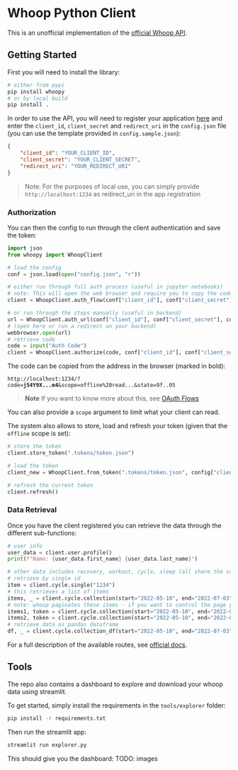 # Whoop Python Client

This is an unofficial implementation of the [official Whoop API](https://developer.whoop.com/docs/introduction).

## Getting Started

First you will need to install the library:

```bash
# either from pypi
pip install whoopy
# or by local build
pip install .
```

In order to use the API, you will need to register your application [here](https://developer-dashboard.whoop.com/) and
enter the `client_id`, `client_secret` and `redirect_uri` in the `config.json` file (you can use the template provided in `config.sample.json`):

```json
{
    "client_id": "YOUR_CLIENT_ID",
    "client_secret": "YOUR_CLIENT_SECRET",
    "redirect_uri": "YOUR_REDIRECT_URI"
}
```

> Note: For the purposes of local use, you can simply provide `http://localhost:1234` as redirect_uri in the app registration

### Authorization

You can then the config to run through the client authentication and save the token:

```python
import json
from whoopy import WhoopClient

# load the config
conf = json.load(open("config.json", "r"))

# either run through full auth process (useful in jupyter notebooks)
# note: This will open the web browser and require you to copy the code parameter from the resulting uri back
client = WhoopClient.auth_flow(conf["client_id"], conf["client_secret"], conf["redirect_uri"])

# or run through the steps manually (useful in backend)
url = WhoopClient.auth_url(conf["client_id"], conf["client_secret"], conf["redirect_uri"])
# (open here or run a redirect on your backend)
webbrowser.open(url)
# retrieve code
code = input("Auth Code")
client = WhoopClient.authorize(code, conf["client_id"], conf["client_secret"], conf["redirect_uri"])
```

The code can be copied from the address in the browser (marked in bold):

`http://localhost:1234/?code=`**`j54Y9X...m4`**`&scope=offline%20read...&state=9f..05`

> **Note** If you want to know more about this, see [OAuth Flows](https://auth0.com/docs/get-started/authentication-and-authorization-flow/authorization-code-flow)

You can also provide a `scope` argument to limit what your client can read.

The system also allows to store, load and refresh your token (given that the `offline` scope is set):

```python
# store the token
client.store_token(".tokens/token.json")

# load the token
client_new = WhoopClient.from_token(".tokens/token.json", config["client_id"], config["client_secret"])

# refresh the current token
client.refresh()
```

### Data Retrieval

Once you have the client registered you can retrieve the data through the different sub-functions:

```python
# user info
user_data = client.user.profile()
print(f"Name: {user_data.first_name} {user_data.last_name}")

# other data includes recovery, workout, cycle, sleep (all share the same interface)
# retrieve by single id
item = client.cycle.single("1234")
# this retrieves a list of items
items, _ = client.cycle.collection(start="2022-05-10", end="2022-07-03")
# note: whoop paginates these items - if you want to control the page yourself you can use the token
items1, token = client.cycle.collection(start="2022-05-10", end="2022-07-03", get_all_pages=False)
items2, token = client.cycle.collection(start="2022-05-10", end="2022-07-03", next=token, get_all_pages=False)
# retrieve data as pandas dataframe
df, _ = client.cycle.collection_df(start="2022-05-10", end="2022-07-03")
```

For a full description of the available routes, see [official docs](https://developer.whoop.com/api).

## Tools

The repo also contains a dashboard to explore and download your whoop data using streamlit.

To get started, simply install the requirements in the `tools/explorer` folder:

```bash
pip install -r requirements.txt
```

Then run the streamlit app:

```bash
streamlit run explorer.py
```

This should give you the dashboard:
TODO: images